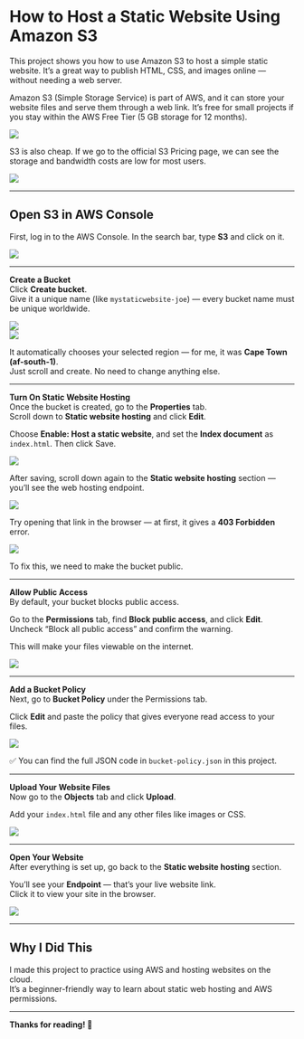 # How to Host a Static Website Using Amazon S3 

This project shows you how to use Amazon S3 to host a simple static website. It’s a great way to publish HTML, CSS, and images online — without needing a web server.

Amazon S3 (Simple Storage Service) is part of AWS, and it can store your website files and serve them through a web link. It’s free for small projects if you stay within the AWS Free Tier (5 GB storage for 12 months).  

<img src="https://github.com/user-attachments/assets/4b9de909-3433-4794-a32f-26d25ac108d5"/>

S3 is also cheap. If we go to the official S3 Pricing page, we can see the storage and bandwidth costs are low for most users.  

<img src="https://github.com/user-attachments/assets/9295a58e-14ea-48a6-885e-85d06c431b1b"/>

---

## Open S3 in AWS Console  
First, log in to the AWS Console. In the search bar, type **S3** and click on it.

<img src="https://github.com/user-attachments/assets/ddadddab-c164-43a6-a8c3-4a5a0cb46893"/>

---

**Create a Bucket**  
Click **Create bucket**.  
Give it a unique name (like `mystaticwebsite-joe`) — every bucket name must be unique worldwide.  

<img src="https://github.com/user-attachments/assets/8e12d42f-3c37-4cf1-a397-a2de8f3dab25"/>
<br>
<img src="https://github.com/user-attachments/assets/1e5885a3-86dd-4dd2-9eba-1cd51c05e6bf"/>


It automatically chooses your selected region — for me, it was **Cape Town (af-south-1)**.  
Just scroll and create. No need to change anything else.

---

**Turn On Static Website Hosting**  
Once the bucket is created, go to the **Properties** tab.  
Scroll down to **Static website hosting** and click **Edit**.  

Choose **Enable: Host a static website**, and set the **Index document** as `index.html`. Then click Save.

<img src="https://github.com/user-attachments/assets/f8d1d8fe-74fd-4570-9ca4-cddb2694aa51"/>

After saving, scroll down again to the **Static website hosting** section — you’ll see the web hosting endpoint.  

<img src="https://github.com/user-attachments/assets/2ab84c0a-9fc8-427b-b64d-828547cadfcd"/>  

Try opening that link in the browser — at first, it gives a **403 Forbidden** error.  

<img src="https://github.com/user-attachments/assets/08e2a25b-cca7-4ef1-8720-32529ca7a073"/> 

To fix this, we need to make the bucket public.

---

**Allow Public Access**  
By default, your bucket blocks public access.  

Go to the **Permissions** tab, find **Block public access**, and click **Edit**.  
Uncheck “Block all public access” and confirm the warning.  

This will make your files viewable on the internet.

<img src="https://github.com/user-attachments/assets/6ed51a99-4fb6-43cf-a7b7-2df9e787ab76"/>

---

**Add a Bucket Policy**  
Next, go to **Bucket Policy** under the Permissions tab.  

Click **Edit** and paste the policy that gives everyone read access to your files.  

<img src="https://github.com/user-attachments/assets/12a25f93-64a2-46b3-8ea8-ebf1f06e6449"/>

✅ You can find the full JSON code in `bucket-policy.json` in this project.

---

**Upload Your Website Files**  
Now go to the **Objects** tab and click **Upload**.  

Add your `index.html` file and any other files like images or CSS.

<img src="https://github.com/user-attachments/assets/e5b20056-0e6c-487b-a8b0-b54ac74f493f"/>


---

**Open Your Website**  
After everything is set up, go back to the **Static website hosting** section.  

You’ll see your **Endpoint** — that’s your live website link.  
Click it to view your site in the browser.

<img src="https://github.com/user-attachments/assets/15374ea9-c095-4821-9c8d-e06c580a347d"/>


---


## Why I Did This

I made this project to practice using AWS and hosting websites on the cloud.  
It’s a beginner-friendly way to learn about static web hosting and AWS permissions.

---

**Thanks for reading! 🙌**
